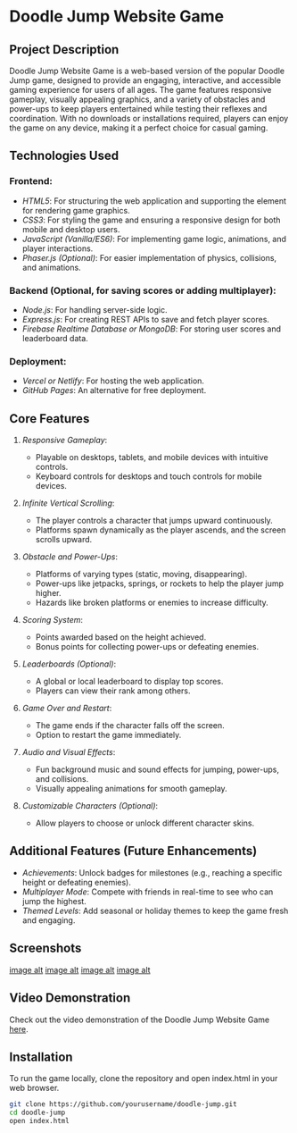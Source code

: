 # Doodle Jump Website Game

## Project Description
Doodle Jump Website Game is a web-based version of the popular Doodle Jump game, designed to provide an engaging, interactive, and accessible gaming experience for users of all ages. The game features responsive gameplay, visually appealing graphics, and a variety of obstacles and power-ups to keep players entertained while testing their reflexes and coordination. With no downloads or installations required, players can enjoy the game on any device, making it a perfect choice for casual gaming.

## Technologies Used
### Frontend:
- *HTML5*: For structuring the web application and supporting the <canvas> element for rendering game graphics.
- *CSS3*: For styling the game and ensuring a responsive design for both mobile and desktop users.
- *JavaScript (Vanilla/ES6)*: For implementing game logic, animations, and player interactions.
- *Phaser.js (Optional)*: For easier implementation of physics, collisions, and animations.

### Backend (Optional, for saving scores or adding multiplayer):
- *Node.js*: For handling server-side logic.
- *Express.js*: For creating REST APIs to save and fetch player scores.
- *Firebase Realtime Database or MongoDB*: For storing user scores and leaderboard data.

### Deployment:
- *Vercel or Netlify*: For hosting the web application.
- *GitHub Pages*: An alternative for free deployment.

## Core Features
1. *Responsive Gameplay*:
   - Playable on desktops, tablets, and mobile devices with intuitive controls.
   - Keyboard controls for desktops and touch controls for mobile devices.

2. *Infinite Vertical Scrolling*:
   - The player controls a character that jumps upward continuously.
   - Platforms spawn dynamically as the player ascends, and the screen scrolls upward.

3. *Obstacle and Power-Ups*:
   - Platforms of varying types (static, moving, disappearing).
   - Power-ups like jetpacks, springs, or rockets to help the player jump higher.
   - Hazards like broken platforms or enemies to increase difficulty.

4. *Scoring System*:
   - Points awarded based on the height achieved.
   - Bonus points for collecting power-ups or defeating enemies.

5. *Leaderboards (Optional)*:
   - A global or local leaderboard to display top scores.
   - Players can view their rank among others.

6. *Game Over and Restart*:
   - The game ends if the character falls off the screen.
   - Option to restart the game immediately.

7. *Audio and Visual Effects*:
   - Fun background music and sound effects for jumping, power-ups, and collisions.
   - Visually appealing animations for smooth gameplay.

8. *Customizable Characters (Optional)*:
   - Allow players to choose or unlock different character skins.

## Additional Features (Future Enhancements)
- *Achievements*: Unlock badges for milestones (e.g., reaching a specific height or defeating enemies).
- *Multiplayer Mode*: Compete with friends in real-time to see who can jump the highest.
- *Themed Levels*: Add seasonal or holiday themes to keep the game fresh and engaging.

## Screenshots
[image alt](https://github.com/mrram1570/doodle-jamp/blob/main/doodlejumpbg.png?raw=true)
[image alt](https://github.com/mrram1570/doodle-jamp/blob/main/doodler-left.png?raw=true)
[image alt](https://github.com/mrram1570/doodle-jamp/blob/main/doodler-right.png?raw=true)
[image alt](https://github.com/mrram1570/doodle-jamp/blob/main/platform.png?raw=true)

## Video Demonstration
Check out the video demonstration of the Doodle Jump Website Game [here](https://youtu.be/4Ot6FItc-WM?feature=shared).


## Installation
To run the game locally, clone the repository and open index.html in your web browser.

```bash
git clone https://github.com/yourusername/doodle-jump.git
cd doodle-jump
open index.html
